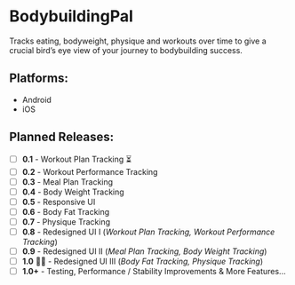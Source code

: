 # BodybuildingPal 
Tracks eating, bodyweight, physique and workouts over time to give a crucial bird’s eye view of your journey to bodybuilding success.

## Platforms: 
- Android
- iOS

## Planned Releases:
- [ ] **0.1** - Workout Plan Tracking ⏳
- [ ] **0.2** - Workout Performance Tracking
- [ ] **0.3** - Meal Plan Tracking
- [ ] **0.4** - Body Weight Tracking
- [ ] **0.5** - Responsive UI
- [ ] **0.6** - Body Fat Tracking
- [ ] **0.7** - Physique Tracking
- [ ] **0.8** - Redesigned UI I (*Workout Plan Tracking, Workout Performance Tracking*)
- [ ] **0.9** - Redesigned UI II (*Meal Plan Tracking, Body Weight Tracking*)
- [ ] **1.0** 🚀🎉 - Redesigned UI III (*Body Fat Tracking, Physique Tracking*)
- [ ] **1.0+** - Testing, Performance / Stability Improvements & More Features... 